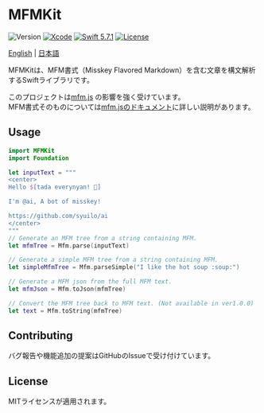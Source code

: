 # MFMKit

![Version](https://img.shields.io/badge/Version-1.0.0-important)
[![Xcode](https://img.shields.io/badge/Xcode-16.1-blue.svg)](https://developer.apple.com/xcode) 
[![Swift 5.7.1](https://img.shields.io/badge/Swift-5-blue.svg?style=flat)](https://swift.org/)
[![License](https://img.shields.io/github/license/chanjima/PopPullDOwn)](https://github.com/chanjima/PopPullDown/blob/main/LICENSE)

[English](README.md) | [日本語](README.ja.md)

MFMKitは、MFM書式（Misskey Flavored Markdown）を含む文章を構文解析するSwiftライブラリです。

このプロジェクトは[mfm.js](https://github.com/misskey-dev/mfm.js) の影響を強く受けています。</br>
MFM書式そのものについては[mfm.jsのドキュメント](https://github.com/misskey-dev/mfm.js/blob/develop/docs/syntax.md)に詳しい説明があります。

## Usage

```Swift
import MFMKit
import Foundation

let inputText = """
<center>
Hello $[tada everynyan! 🎉]

I'm @ai, A bot of misskey!

https://github.com/syuilo/ai
</center>
"""
// Generate an MFM tree from a string containing MFM.
let mfmTree = Mfm.parse(inputText)

// Generate a simple MFM tree from a string containing MFM.
let simpleMfmTree = Mfm.parseSimple("I like the hot soup :soup:")

// Generate a MFM json from the full MFM text.
let mfmJson = Mfm.toJson(mfmTree)

// Convert the MFM tree back to MFM text. (Not available in ver1.0.0)
let text = Mfm.toString(mfmTree)
```

## Contributing

バグ報告や機能追加の提案はGitHubのIssueで受け付けています。

## License

MITライセンスが適用されます。

